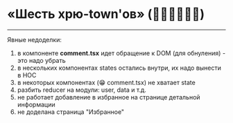 # «Шесть хрю-town'ов» (:pig_nose::pig_nose::pig::pig::pig::pig2:)



---

Явные недоделки:

1. в компоненте **comment.tsx** идет обращение к DOM (для обнуления) - это надо убрать
2. в нескольких компонентах states остались внутри, их надо вынести в HOC
3. в некоторых компонентах (:grin: comment.tsx) не хватает state
4. разбить reducer на модули: user, data и т.д. 
5. не работает добавление в избранное на странице детальной информации
6. не доделана страница "Избранное"
